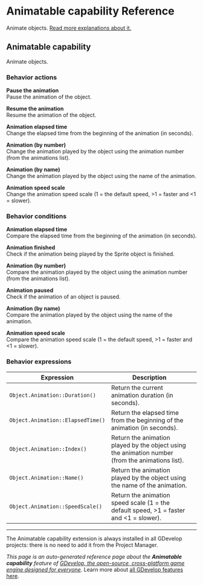 # Animatable capability Reference

Animate objects. [Read more explanations about it.](/gdevelop5/objects)



## Animatable capability 

Animate objects. 

### Behavior actions

**Pause the animation**  
Pause the animation of the object.

**Resume the animation**  
Resume the animation of the object.

**Animation elapsed time**  
Change the elapsed time from the beginning of the animation (in seconds).

**Animation (by number)**  
Change the animation played by the object using the animation number (from the animations list).

**Animation (by name)**  
Change the animation played by the object using the name of the animation.

**Animation speed scale**  
Change the animation speed scale (1 = the default speed, >1 = faster and <1 = slower).

### Behavior conditions

**Animation elapsed time**  
Compare the elapsed time from the beginning of the animation (in seconds).

**Animation finished**  
Check if the animation being played by the Sprite object is finished.

**Animation (by number)**  
Compare the animation played by the object using the animation number (from the animations list).

**Animation paused**  
Check if the animation of an object is paused.

**Animation (by name)**  
Compare the animation played by the object using the name of the animation.

**Animation speed scale**  
Compare the animation speed scale (1 = the default speed, >1 = faster and <1 = slower).

### Behavior expressions

| Expression | Description |  |
|-----|-----|-----|
| `Object.Animation::Duration()` | Return the current animation duration (in seconds). ||
| `Object.Animation::ElapsedTime()` | Return the elapsed time from the beginning of the animation (in seconds). ||
| `Object.Animation::Index()` | Return the animation played by the object using the animation number (from the animations list). ||
| `Object.Animation::Name()` | Return the animation played by the object using the name of the animation. ||
| `Object.Animation::SpeedScale()` | Return the animation speed scale (1 = the default speed, >1 = faster and <1 = slower). ||


---

The Animatable capability extension is always installed in all GDevelop projects: there is no need to add it from the Project Manager.

*This page is an auto-generated reference page about the **Animatable capability** feature of [GDevelop, the open-source, cross-platform game engine designed for everyone](https://gdevelop.io/).* Learn more about [all GDevelop features here](/gdevelop5/all-features).